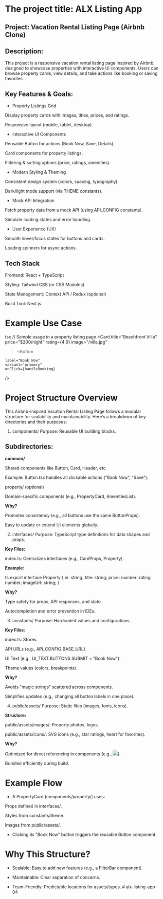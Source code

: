 # The project title: ALX Listing App

## Project: Vacation Rental Listing Page (Airbnb Clone)

## Description:

This project is a responsive vacation rental listing page inspired by Airbnb, designed to showcase properties with interactive UI components. Users can browse property cards, view details, and take actions like booking or saving favorites.

## Key Features & Goals:

- Property Listings Grid

Display property cards with images, titles, prices, and ratings.

Responsive layout (mobile, tablet, desktop).

- Interactive UI Components

Reusable Button for actions (Book Now, Save, Details).

Card components for property listings.

Filtering & sorting options (price, ratings, amenities).

- Modern Styling & Theming

Consistent design system (colors, spacing, typography).

Dark/light mode support (via THEME constants).

- Mock API Integration

Fetch property data from a mock API (using API_CONFIG constants).

Simulate loading states and error handling.

- User Experience (UX)

Smooth hover/focus states for buttons and cards.

Loading spinners for async actions.

## Tech Stack

Frontend: React + TypeScript

Styling: Tailwind CSS (or CSS Modules)

State Management: Context API / Redux (optional)

Build Tool: Next.js

# Example Use Case

tsx
// Sample usage in a property listing page
<Card
title="Beachfront Villa"
price="$200/night"
rating={4.9}
image="/villa.jpg"

> <Button

    label="Book Now"
    variant="primary"
    onClick={handleBooking}

/>
</Card>

# Project Structure Overview

This Airbnb-inspired Vacation Rental Listing Page follows a modular structure for scalability and maintainability. Here’s a breakdown of key directories and their purposes:

1. components/
   Purpose: Reusable UI building blocks.

## Subdirectories:

**common/**

Shared components like Button, Card, Header, etc.

Example: Button.tsx handles all clickable actions ("Book Now", "Save").

property/ (optional)

Domain-specific components (e.g., PropertyCard, AmenitiesList).

**Why?**

Promotes consistency (e.g., all buttons use the same ButtonProps).

Easy to update or extend UI elements globally.

2. interfaces/
   Purpose: TypeScript type definitions for data shapes and props.

**Key Files:**

index.ts: Centralizes interfaces (e.g., CardProps, Property).

**Example:**

ts
export interface Property {
id: string;
title: string;
price: number;
rating: number;
imageUrl: string;
}

**Why?**

Type safety for props, API responses, and state.

Autocompletion and error prevention in IDEs.

3. constants/
   Purpose: Hardcoded values and configurations.

**Key Files:**

index.ts: Stores:

API URLs (e.g., API_CONFIG.BASE_URL).

UI Text (e.g., UI_TEXT.BUTTONS.SUBMIT = "Book Now").

Theme values (colors, breakpoints).

**Why?**

Avoids "magic strings" scattered across components.

Simplifies updates (e.g., changing all button labels in one place).

4. public/assets/
   Purpose: Static files (images, fonts, icons).

**Structure:**

public/assets/images/: Property photos, logos.

public/assets/icons/: SVG icons (e.g., star ratings, heart for favorites).

**Why?**

Optimized for direct referencing in components (e.g., <img src="/assets/villa.jpg" />).

Bundled efficiently during build.

# Example Flow

- A PropertyCard (components/property/) uses:

Props defined in interfaces/.

Styles from constants/theme.

Images from public/assets/.

- Clicking its "Book Now" button triggers the reusable Button component.

# Why This Structure?

- Scalable: Easy to add new features (e.g., a FilterBar component).

- Maintainable: Clear separation of concerns.

- Team-Friendly: Predictable locations for assets/types.
#   a l x - l i s t i n g - a p p - 0 4  
 